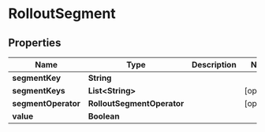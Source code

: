

# RolloutSegment


## Properties

| Name | Type | Description | Notes |
|------------ | ------------- | ------------- | -------------|
|**segmentKey** | **String** |  |  |
|**segmentKeys** | **List&lt;String&gt;** |  |  [optional] |
|**segmentOperator** | **RolloutSegmentOperator** |  |  [optional] |
|**value** | **Boolean** |  |  |



